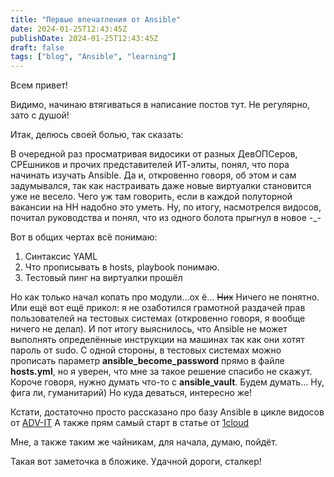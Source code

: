 ```yaml
---
title: "Первые впечатления от Ansible"
date: 2024-01-25T12:43:45Z
publishDate: 2024-01-25T12:43:45Z
draft: false
tags: ["blog", "Ansible", "learning"]
---
```


Всем привет!

Видимо, начинаю втягиваться в написание постов тут. Не регулярно, зато с душой!

Итак, делюсь своей болью, так сказать:

В очередной раз просматривая видосики от разных ДевОПСеров, СРЕшников и прочих представителей ИТ-элиты, понял, что пора начинать изучать Ansible. Да и, откровенно говоря, об этом и сам задумывался, так как настраивать даже новые виртуалки становится уже не весело. Чего уж там говорить, если в каждой полуторной вакансии на HH надобно это уметь.
Ну, по итогу, насмотрелся видосов, почитал руководства и понял, что из одного болота прыгнул в новое -_-

Вот в общих чертах всё понимаю:
1. Синтаксис YAML
2. Что прописывать в hosts, playbook понимаю.
3. Тестовый пинг на виртуалки прошёл

Но как только начал копать про модули...ох ё... ~~Них~~ Ничего не понятно. 
Или ещё вот ещё прикол: я не озаботился грамотной раздачей прав пользователей на тестовых системах (откровенно говоря, я вообще ничего не делал). И пот итогу выяснилось, что Ansible не может выполнять определённые инструкции на машинах так как они хотят пароль от sudo. С одной стороны, в тестовых системах можно прописать параметр **ansible_become_password** прямо в файле **hosts.yml**, но я уверен, что мне за такое решение спасибо не скажут. Короче говоря, нужно думать что-то с **ansible_vault**. Будем думать...
Ну, фига ли, гуманитарий) Но куда деваться, интересно же!

Кстати, достаточно просто рассказано про базу Ansible в цикле видосов от [ADV-IT](https://youtube.com/playlist?list=PLg5SS_4L6LYufspdPupdynbMQTBnZd31N&si=9CNj5vkndu7vsSQx)
А также прям самый старт в статье от [1cloud](https://1cloud.ru/blog/ansible_lemp_on_vps)

Мне, а также таким же чайникам, для начала, думаю, пойдёт.

Такая вот заметочка в бложике. Удачной дороги, сталкер!

